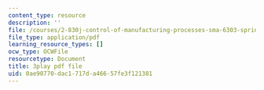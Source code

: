 ```yaml
---
content_type: resource
description: ''
file: /courses/2-830j-control-of-manufacturing-processes-sma-6303-spring-2008/0ae90770dac1717da46657fe3f121381_turMcLH-o_o.pdf
file_type: application/pdf
learning_resource_types: []
ocw_type: OCWFile
resourcetype: Document
title: 3play pdf file
uid: 0ae90770-dac1-717d-a466-57fe3f121381
---
```


